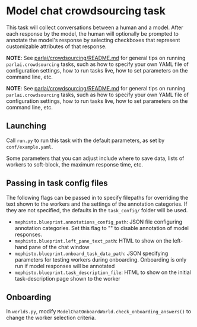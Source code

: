 # Model chat crowdsourcing task

This task will collect conversations between a human and a model. After each response by the model, the human will optionally be prompted to annotate the model's response by selecting checkboxes that represent customizable attributes of that response.

**NOTE**: See [parlai/crowdsourcing/README.md](https://github.com/facebookresearch/ParlAI/blob/master/parlai/crowdsourcing/README.md) for general tips on running `parlai.crowdsourcing` tasks, such as how to specify your own YAML file of configuration settings, how to run tasks live, how to set parameters on the command line, etc.

**NOTE**: See [parlai/crowdsourcing/README.md](https://github.com/facebookresearch/ParlAI/blob/master/parlai/crowdsourcing/README.md) for general tips on running `parlai.crowdsourcing` tasks, such as how to specify your own YAML file of configuration settings, how to run tasks live, how to set parameters on the command line, etc.

## Launching

Call `run.py` to run this task with the default parameters, as set by `conf/example.yaml`.

Some parameters that you can adjust include where to save data, lists of workers to soft-block, the maximum response time, etc.

## Passing in task config files

The following flags can be passed in to specify filepaths for overriding the text shown to the workers and the settings of the annotation categories. If they are not specified, the defaults in the `task_config/` folder will be used.
- `mephisto.blueprint.annotations_config_path`: JSON file configuring annotation categories. Set this flag to "" to disable annotation of model responses.
- `mephisto.blueprint.left_pane_text_path`: HTML to show on the left-hand pane of the chat window
- `mephisto.blueprint.onboard_task_data_path`: JSON specifying parameters for testing workers during onboarding. Onboarding is only run if model responses will be annotated
- `mephisto.blueprint.task_description_file`: HTML to show on the initial task-description page shown to the worker

## Onboarding

In `worlds.py`, modify `ModelChatOnboardWorld.check_onboarding_answers()` to change the worker selection criteria.
